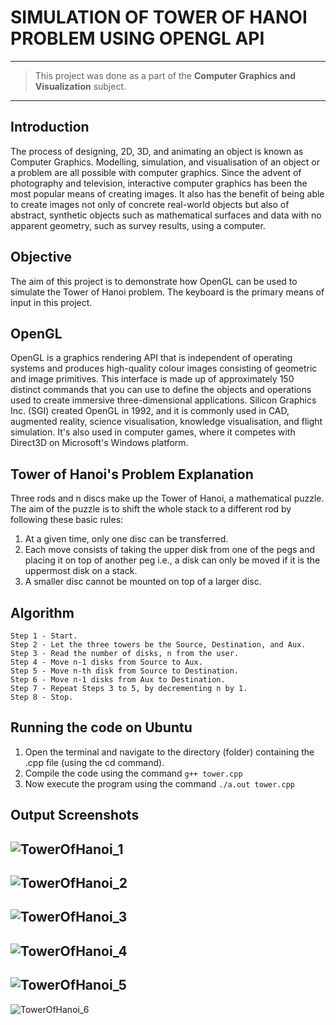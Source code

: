 # SIMULATION OF TOWER OF HANOI PROBLEM USING OPENGL API
------------

> This project was done as a part of the **Computer Graphics and Visualization** subject.

------------
## Introduction
The process of designing, 2D, 3D, and animating an object is known as Computer Graphics. Modelling, simulation, and visualisation of an object or a problem are all possible with computer graphics. Since the advent of photography and television, interactive computer graphics has been the most popular means of creating images. It also has the benefit of being able to create images not only of concrete real-world objects but also of abstract, synthetic objects such as mathematical surfaces and data with no apparent geometry, such as survey results, using a computer.

## Objective
The aim of this project is to demonstrate how OpenGL can be used to simulate the Tower of Hanoi problem. The keyboard is the primary means of input in this project.

## OpenGL
OpenGL is a graphics rendering API that is independent of operating systems and produces high-quality colour images consisting of geometric and image primitives. This interface is made up of approximately 150 distinct commands that you can use to define the objects and operations used to create immersive three-dimensional applications. Silicon Graphics Inc. (SGI) created OpenGL in 1992, and it is commonly used in CAD, augmented reality, science visualisation, knowledge visualisation, and flight simulation. It's also used in computer games, where it competes with Direct3D on Microsoft's Windows platform.

## Tower of Hanoi's Problem Explanation
Three rods and n discs make up the Tower of Hanoi, a mathematical puzzle. The aim of the puzzle is to shift the whole stack to a different rod by following these basic rules:

1. At a given time, only one disc can be transferred.
2. Each move consists of taking the upper disk from one of the pegs and placing it on top of another peg i.e., a disk can only be moved if it is the uppermost disk on a stack.
3. A smaller disc cannot be mounted on top of a larger disc.

## Algorithm
	Step 1 - Start.
	Step 2 - Let the three towers be the Source, Destination, and Aux.
	Step 3 - Read the number of disks, n from the user.
	Step 4 - Move n-1 disks from Source to Aux.
	Step 5 - Move n-th disk from Source to Destination.
	Step 6 - Move n-1 disks from Aux to Destination.
	Step 7 - Repeat Steps 3 to 5, by decrementing n by 1.
	Step 8 - Stop. 
	
## Running the code on Ubuntu
1. Open the terminal and navigate to the directory (folder) containing the .cpp file (using the cd command).
2. Compile the code using the command `g++ tower.cpp`
3. Now execute the program using the command `./a.out tower.cpp`


## Output Screenshots
![TowerOfHanoi_1](https://user-images.githubusercontent.com/81312909/231516270-ed5b4f75-e258-47f5-a6fc-14bdb0fa2cb4.png)
------------
![TowerOfHanoi_2](https://user-images.githubusercontent.com/81312909/231516379-2e570103-b3ad-47de-9a30-4390b79d7b07.png)
------------
![TowerOfHanoi_3](https://user-images.githubusercontent.com/81312909/231516420-660864ad-44e4-4063-84a7-2f1891f8804b.png)
------------
![TowerOfHanoi_4](https://user-images.githubusercontent.com/81312909/231516422-c77d2050-cfb3-4c9d-97cd-4a282c0d9412.png)
------------
![TowerOfHanoi_5](https://user-images.githubusercontent.com/81312909/231516426-b6004459-e199-4f0e-971e-fe15ef4b1f58.png)
------------
![TowerOfHanoi_6](https://user-images.githubusercontent.com/81312909/231516428-f1242354-9cad-42f2-b6fe-ced588fc3c4b.png)

